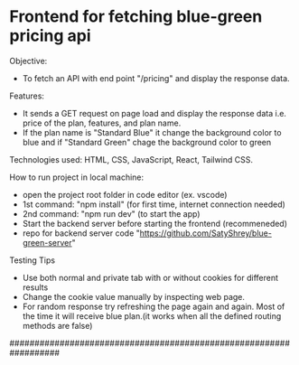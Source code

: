 Frontend for fetching blue-green pricing api
=============================================
Objective:
- To fetch an API with end point "/pricing" and display the response data. 

Features:
- It sends a GET request on page load and display the response data i.e. price of the plan, features, and plan name.
- If the plan name is "Standard Blue" it change the background color to blue and if "Standard Green" chage the background color to green

Technologies used:
HTML, CSS, JavaScript, React, Tailwind CSS.

How to run project in local machine:
- open the project root folder in code editor (ex. vscode)
- 1st command: "npm install" (for first time, internet connection needed)
- 2nd command: "npm run dev" (to start the app)
- Start the backend server before starting the frontend (recommeneded)
- repo for backend server code "https://github.com/SatyShrey/blue-green-server"

 Testing Tips
- Use both normal and private tab with or without cookies for different results
- Change the cookie value manually by inspecting web page.
- For random response try refreshing the page again and again. Most of the time it will receive blue plan.(it works when all the defined routing methods are false)

##################################################################
